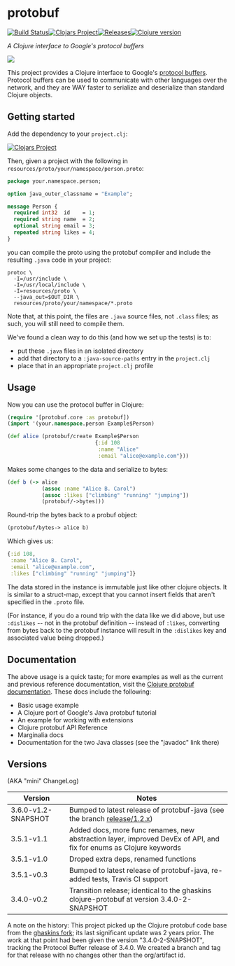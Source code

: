 # protobuf

[![Build Status][travis-badge]][travis][![Clojars Project][clojars-badge]][clojars][![Releases][tag-badge]][tag][![Clojure version][clojure-v]](project.clj)

*A Clojure interface to Google's protocol buffers*

[![][logo]][logo-large]

This project provides a Clojure interface to Google's
[protocol buffers](http://code.google.com/p/protobuf). Protocol buffers can be
used to communicate with other languages over the network, and they are WAY
faster to serialize and deserialize than standard Clojure objects.


## Getting started

Add the dependency to your `project.clj`:

[![Clojars Project][clojars-badge]][clojars]

Then, given a project with the following in `resources/proto/your/namespace/person.proto`:

```proto
package your.namespace.person;

option java_outer_classname = "Example";

message Person {
  required int32  id    = 1;
  required string name  = 2;
  optional string email = 3;
  repeated string likes = 4;
}
```

you can compile the proto using the protobuf compiler and include the resulting
`.java` code in your project:

```shell
protoc \
  -I=/usr/include \
  -I=/usr/local/include \
  -I=resources/proto \
  --java_out=$OUT_DIR \
  resources/proto/your/namespace/*.proto
```

Note that, at this point, the files are `.java` source files, not `.class`
files; as such, you will still need to compile them.

We've found a clean way to do this (and how we set up the tests) is to:

* put these `.java` files in an isolated directory
* add that directory to a `:java-source-paths` entry in the `project.clj`
* place that in an appropriate `project.clj` profile


## Usage

Now you can use the protocol buffer in Clojure:

```clojure
(require '[protobuf.core :as protobuf])
(import '(your.namespace.person Example$Person)

(def alice (protobuf/create Example$Person
                            {:id 108
                             :name "Alice"
                             :email "alice@example.com"}))
```

Makes some changes to the data and serialize to bytes:

```clj
(def b (-> alice
           (assoc :name "Alice B. Carol")
           (assoc :likes ["climbing" "running" "jumping"])
           (protobuf/->bytes)))
```

Round-trip the bytes back to a probuf object:

```clj
(protobuf/bytes-> alice b)
```

Which gives us:

```clj
{:id 108,
 :name "Alice B. Carol",
 :email "alice@example.com",
 :likes ["climbing" "running" "jumping"]}
```

The data stored in the instance is immutable just like other clojure objects.
It is similar to a struct-map, except that you cannot insert fields that aren't
specified in the `.proto` file.

(For instance, if you do a round trip with the data like we did above, but use
`:dislikes` -- not in the protobuf definition -- instead of `:likes`,
converting from bytes back to the protobuf instance will result in the
`:dislikes` key and associated value being dropped.)


## Documentation

The above usage is a quick taste; for more examples as well as the current and
previous reference documentation, visit the
[Clojure protobuf documentation][docs]. These docs include the following:

* Basic usage example
* A Clojure port of Google's Java protobuf tutorial
* An example for working with extensions
* Clojure protobuf API Reference
* Marginalia docs
* Documentation for the two Java classes (see the "javadoc" link there)


## Versions

(AKA "mini" ChangeLog)


| Version             | Notes
|---------------------|------------------------------------------------------
| 3.6.0-v1.2-SNAPSHOT | Bumped to latest release of protobuf-java (see the branch [release/1.2.x](https://github.com/clojusc/protobuf/tree/release/1.2.x))
| 3.5.1-v1.1          | Added docs, more func renames, new abstraction layer, improved DevEx of API, and fix for enums as Clojure keywords
| 3.5.1-v1.0          | Droped extra deps, renamed functions
| 3.5.1-v0.3          | Bumped to latest release of protobuf-java, re-added tests, Travis CI support
| 3.4.0-v0.2          | Transition release; identical to the ghaskins clojure-protobuf at version  3.4.0-2-SNAPSHOT

A note on the history: This project picked up the Clojure protobuf code base
from the [ghaskins fork](https://github.com/ghaskins/clojure-protobuf); its
last significant update was 2 years prior. The work at that point had been
given the version "3.4.0-2-SNAPSHOT", tracking the Protocol Buffer release of
3.4.0. We created a branch and tag for that release with no changes other than
the org/artifact id.

<!-- Named page links below: /-->

[travis]: https://travis-ci.org/clojusc/protobuf
[travis-badge]: https://travis-ci.org/clojusc/protobuf.png?branch=master
[deps]: http://jarkeeper.com/clojusc/protobuf
[deps-badge]: http://jarkeeper.com/clojusc/protobuf/status.svg
[logo]: ux-resources/images/google-protocol-buffer-small.png
[logo-large]: ux-resources/images/google-protocol-buffer.png
[tag-badge]: https://img.shields.io/github/tag/clojusc/protobuf.svg
[tag]: https://github.com/clojusc/protobuf/tags
[clojure-v]: https://img.shields.io/badge/clojure-1.8.0-blue.svg
[clojars]: https://clojars.org/clojusc/protobuf
[clojars-badge]: https://img.shields.io/clojars/v/clojusc/protobuf.svg
[docs]: https://clojusc.github.io/protobuf
